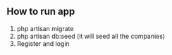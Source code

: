 ## How to run app
1) php artisan migrate
2) php artisan db:seed (it will seed all the companies)
3) Register and login


